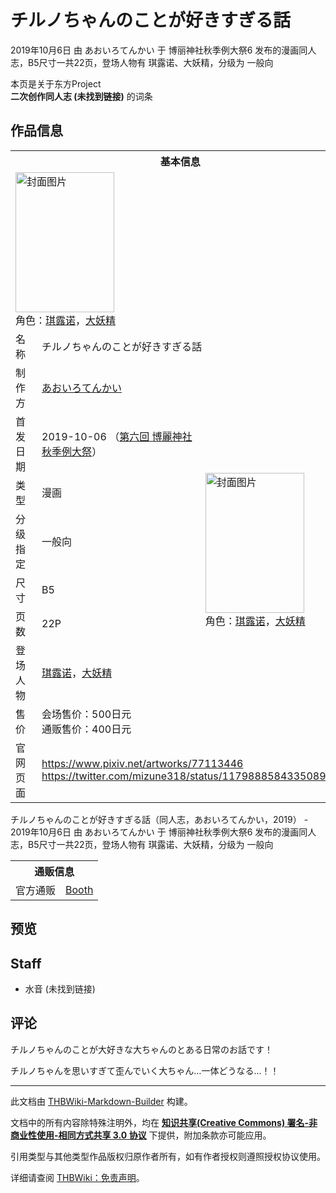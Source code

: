 # チルノちゃんのことが好きすぎる話

<!-- source html: G:\repos\THBWiki-Markdown-Builder\THBWikiMarkdown\Temp\main\7\70\ns0%3A%E3%83%81%E3%83%AB%E3%83%8E%E3%81%A1%E3%82%83%E3%82%93%E3%81%AE%E3%81%93%E3%81%A8%E3%81%8C%E5%A5%BD%E3%81%8D%E3%81%99%E3%81%8E%E3%82%8B%E8%A9%B1.html -->

2019年10月6日 由 あおいろてんかい 于 博丽神社秋季例大祭6 发布的漫画同人志，B5尺寸一共22页，登场人物有 琪露诺、大妖精，分级为 一般向

本页是关于东方Project  
 **二次创作同人志 (未找到链接)** 的词条
## 作品信息

<table><tbody><tr><th colspan="3">基本信息</th></tr><tr><td class="cover-artwork-mobile" colspan="2"><a href="./文件-チルノちゃんのことが好きすぎる話封面.png.md" class="image" title="封面图片"><img alt="封面图片" src="https://upload.thwiki.cc/thumb/5/5b/%E3%83%81%E3%83%AB%E3%83%8E%E3%81%A1%E3%82%83%E3%82%93%E3%81%AE%E3%81%93%E3%81%A8%E3%81%8C%E5%A5%BD%E3%81%8D%E3%81%99%E3%81%8E%E3%82%8B%E8%A9%B1%E5%B0%81%E9%9D%A2.png/158px-%E3%83%81%E3%83%AB%E3%83%8E%E3%81%A1%E3%82%83%E3%82%93%E3%81%AE%E3%81%93%E3%81%A8%E3%81%8C%E5%A5%BD%E3%81%8D%E3%81%99%E3%81%8E%E3%82%8B%E8%A9%B1%E5%B0%81%E9%9D%A2.png" decoding="async" loading="lazy" width="158" height="224" srcset="https://upload.thwiki.cc/thumb/5/5b/%E3%83%81%E3%83%AB%E3%83%8E%E3%81%A1%E3%82%83%E3%82%93%E3%81%AE%E3%81%93%E3%81%A8%E3%81%8C%E5%A5%BD%E3%81%8D%E3%81%99%E3%81%8E%E3%82%8B%E8%A9%B1%E5%B0%81%E9%9D%A2.png/238px-%E3%83%81%E3%83%AB%E3%83%8E%E3%81%A1%E3%82%83%E3%82%93%E3%81%AE%E3%81%93%E3%81%A8%E3%81%8C%E5%A5%BD%E3%81%8D%E3%81%99%E3%81%8E%E3%82%8B%E8%A9%B1%E5%B0%81%E9%9D%A2.png 1.5x, https://upload.thwiki.cc/thumb/5/5b/%E3%83%81%E3%83%AB%E3%83%8E%E3%81%A1%E3%82%83%E3%82%93%E3%81%AE%E3%81%93%E3%81%A8%E3%81%8C%E5%A5%BD%E3%81%8D%E3%81%99%E3%81%8E%E3%82%8B%E8%A9%B1%E5%B0%81%E9%9D%A2.png/317px-%E3%83%81%E3%83%AB%E3%83%8E%E3%81%A1%E3%82%83%E3%82%93%E3%81%AE%E3%81%93%E3%81%A8%E3%81%8C%E5%A5%BD%E3%81%8D%E3%81%99%E3%81%8E%E3%82%8B%E8%A9%B1%E5%B0%81%E9%9D%A2.png 2x" data-file-width="1254" data-file-height="1771"></a><div class="cover-char">角色：<a href="./琪露诺.md" title="琪露诺">琪露诺</a>，<a href="./大妖精.md" title="大妖精">大妖精</a></div></td>
</tr><tr><td class="label">名称</td><td colspan="2"> チルノちゃんのことが好きすぎる話 </td></tr><tr><td class="label">制作方</td><td><a href="./あおいろてんかい.md" title="あおいろてんかい">あおいろてんかい</a></td><td class="cover-artwork" rowspan="8" style="min-width:224px;"><a href="./文件-チルノちゃんのことが好きすぎる話封面.png.md" class="image" title="封面图片"><img alt="封面图片" src="https://upload.thwiki.cc/thumb/5/5b/%E3%83%81%E3%83%AB%E3%83%8E%E3%81%A1%E3%82%83%E3%82%93%E3%81%AE%E3%81%93%E3%81%A8%E3%81%8C%E5%A5%BD%E3%81%8D%E3%81%99%E3%81%8E%E3%82%8B%E8%A9%B1%E5%B0%81%E9%9D%A2.png/158px-%E3%83%81%E3%83%AB%E3%83%8E%E3%81%A1%E3%82%83%E3%82%93%E3%81%AE%E3%81%93%E3%81%A8%E3%81%8C%E5%A5%BD%E3%81%8D%E3%81%99%E3%81%8E%E3%82%8B%E8%A9%B1%E5%B0%81%E9%9D%A2.png" decoding="async" loading="lazy" width="158" height="224" srcset="https://upload.thwiki.cc/thumb/5/5b/%E3%83%81%E3%83%AB%E3%83%8E%E3%81%A1%E3%82%83%E3%82%93%E3%81%AE%E3%81%93%E3%81%A8%E3%81%8C%E5%A5%BD%E3%81%8D%E3%81%99%E3%81%8E%E3%82%8B%E8%A9%B1%E5%B0%81%E9%9D%A2.png/238px-%E3%83%81%E3%83%AB%E3%83%8E%E3%81%A1%E3%82%83%E3%82%93%E3%81%AE%E3%81%93%E3%81%A8%E3%81%8C%E5%A5%BD%E3%81%8D%E3%81%99%E3%81%8E%E3%82%8B%E8%A9%B1%E5%B0%81%E9%9D%A2.png 1.5x, https://upload.thwiki.cc/thumb/5/5b/%E3%83%81%E3%83%AB%E3%83%8E%E3%81%A1%E3%82%83%E3%82%93%E3%81%AE%E3%81%93%E3%81%A8%E3%81%8C%E5%A5%BD%E3%81%8D%E3%81%99%E3%81%8E%E3%82%8B%E8%A9%B1%E5%B0%81%E9%9D%A2.png/317px-%E3%83%81%E3%83%AB%E3%83%8E%E3%81%A1%E3%82%83%E3%82%93%E3%81%AE%E3%81%93%E3%81%A8%E3%81%8C%E5%A5%BD%E3%81%8D%E3%81%99%E3%81%8E%E3%82%8B%E8%A9%B1%E5%B0%81%E9%9D%A2.png 2x" data-file-width="1254" data-file-height="1771"></a><div class="cover-char">角色：<a href="./琪露诺.md" title="琪露诺">琪露诺</a>，<a href="./大妖精.md" title="大妖精">大妖精</a></div></td>
</tr><tr><td class="label">首发日期</td><td>2019-10-06&#160;（<a href="/展会作品列表?e=%E5%8D%9A%E4%B8%BD%E7%A5%9E%E7%A4%BE%E7%A7%8B%E5%AD%A3%E4%BE%8B%E5%A4%A7%E7%A5%AD%236">第六回 博麗神社秋季例大祭</a>）</td></tr><tr><td class="label">类型</td><td>漫画</td></tr><tr><td class="label">分级指定</td><td>一般向</td></tr><tr><td class="label">尺寸</td><td>B5</td></tr><tr><td class="label">页数</td><td>22P</td></tr><tr><td class="label">登场人物</td><td><a href="./琪露诺.md" title="琪露诺">琪露诺</a>，<a href="./大妖精.md" title="大妖精">大妖精</a></td></tr><tr><td class="label">售价</td><td>会场售价：500日元<br>通贩售价：400日元</td></tr>
<tr><td class="label">官网页面</td><td colspan="2"><a rel="nofollow" class="external free" href="https://www.pixiv.net/artworks/77113446">https://www.pixiv.net/artworks/77113446</a><br><a rel="nofollow" class="external free" href="https://twitter.com/mizune318/status/1179888584335089664">https://twitter.com/mizune318/status/1179888584335089664</a></td></tr></tbody></table>

チルノちゃんのことが好きすぎる話（同人志，あおいろてんかい，2019） - 2019年10月6日 由 あおいろてんかい 于 博丽神社秋季例大祭6 发布的漫画同人志，B5尺寸一共22页，登场人物有 琪露诺、大妖精，分级为 一般向

<table><tbody><tr><th colspan="3">通贩信息</th></tr><tr><td class="label">官方通贩</td><td colspan="2"><a rel="nofollow" class="external text" href="https://mizune.booth.pm/items/1614201">Booth</a></td></tr></tbody></table>


## 预览
## Staff
- 水音 (未找到链接)

## 评论

  
チルノちゃんのことが大好きな大ちゃんのとある日常のお話です！  

チルノちゃんを思いすぎて歪んでいく大ちゃん…一体どうなる…！！
  


  
  

  





---

此文档由 [THBWiki-Markdown-Builder](https://github.com/Delsin-Yu/THBWiki-Markdown-Builder) 构建。

文档中的所有内容除特殊注明外，均在 [**知识共享(Creative Commons) 署名-非商业性使用-相同方式共享 3.0 协议**](https://creativecommons.org/licenses/by-sa/3.0/deed.zh-hans) 下提供，附加条款亦可能应用。

引用类型与其他类型作品版权归原作者所有，如有作者授权则遵照授权协议使用。

详细请查阅 [THBWiki：免责声明](https://thbwiki.cc/THBWiki:%E5%85%8D%E8%B4%A3%E5%A3%B0%E6%98%8E)。


